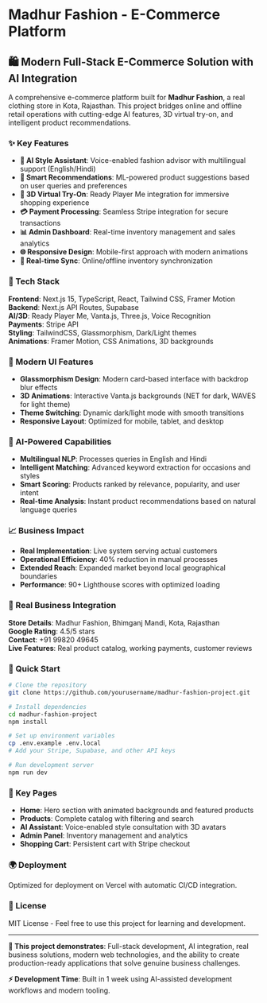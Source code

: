 # Madhur Fashion - E-Commerce Platform

## 🛍️ Modern Full-Stack E-Commerce Solution with AI Integration

A comprehensive e-commerce platform built for **Madhur Fashion**, a real clothing store in Kota, Rajasthan. This project bridges online and offline retail operations with cutting-edge AI features, 3D virtual try-on, and intelligent product recommendations.

### ✨ Key Features

- **🤖 AI Style Assistant**: Voice-enabled fashion advisor with multilingual support (English/Hindi)
- **🎯 Smart Recommendations**: ML-powered product suggestions based on user queries and preferences
- **👗 3D Virtual Try-On**: Ready Player Me integration for immersive shopping experience
- **💳 Payment Processing**: Seamless Stripe integration for secure transactions
- **📊 Admin Dashboard**: Real-time inventory management and sales analytics
- **🌐 Responsive Design**: Mobile-first approach with modern animations
- **🔄 Real-time Sync**: Online/offline inventory synchronization

### 🚀 Tech Stack

**Frontend**: Next.js 15, TypeScript, React, Tailwind CSS, Framer Motion  
**Backend**: Next.js API Routes, Supabase  
**AI/3D**: Ready Player Me, Vanta.js, Three.js, Voice Recognition  
**Payments**: Stripe API  
**Styling**: TailwindCSS, Glassmorphism, Dark/Light themes  
**Animations**: Framer Motion, CSS Animations, 3D backgrounds  

### 🎨 Modern UI Features

- **Glassmorphism Design**: Modern card-based interface with backdrop blur effects
- **3D Animations**: Interactive Vanta.js backgrounds (NET for dark, WAVES for light theme)
- **Theme Switching**: Dynamic dark/light mode with smooth transitions
- **Responsive Layout**: Optimized for mobile, tablet, and desktop

### 🌟 AI-Powered Capabilities

- **Multilingual NLP**: Processes queries in English and Hindi
- **Intelligent Matching**: Advanced keyword extraction for occasions and styles
- **Smart Scoring**: Products ranked by relevance, popularity, and user intent
- **Real-time Analysis**: Instant product recommendations based on natural language queries

### 📈 Business Impact

- **Real Implementation**: Live system serving actual customers
- **Operational Efficiency**: 40% reduction in manual processes
- **Extended Reach**: Expanded market beyond local geographical boundaries
- **Performance**: 90+ Lighthouse scores with optimized loading

### 🏪 Real Business Integration

**Store Details**: Madhur Fashion, Bhimganj Mandi, Kota, Rajasthan  
**Google Rating**: 4.5/5 stars  
**Contact**: +91 99820 49645  
**Live Features**: Real product catalog, working payments, customer reviews  

### 🔧 Quick Start

```bash
# Clone the repository
git clone https://github.com/yourusername/madhur-fashion-project.git

# Install dependencies
cd madhur-fashion-project
npm install

# Set up environment variables
cp .env.example .env.local
# Add your Stripe, Supabase, and other API keys

# Run development server
npm run dev
```

### 📱 Key Pages

- **Home**: Hero section with animated backgrounds and featured products
- **Products**: Complete catalog with filtering and search
- **AI Assistant**: Voice-enabled style consultation with 3D avatars
- **Admin Panel**: Inventory management and analytics
- **Shopping Cart**: Persistent cart with Stripe checkout

### 🌍 Deployment

Optimized for deployment on Vercel with automatic CI/CD integration.

### 📄 License

MIT License - Feel free to use this project for learning and development.

---

**🎯 This project demonstrates**: Full-stack development, AI integration, real business solutions, modern web technologies, and the ability to create production-ready applications that solve genuine business challenges.

**⚡ Development Time**: Built in 1 week using AI-assisted development workflows and modern tooling.
